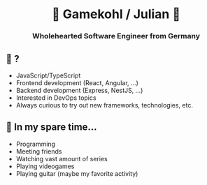<h1 align="center">👋 Gamekohl / Julian 👋</h1>

<h3 align="center">Wholehearted Software Engineer from Germany</h3>

## 💬 ?
- JavaScript/TypeScript
- Frontend development (React, Angular, ...)
- Backend development (Express, NestJS, ...)
- Interested in DevOps topics
- Always curious to try out new frameworks, technologies, etc.

## 📅 In my spare time...
- Programming
- Meeting friends
- Watching vast amount of series
- Playing videogames
- Playing guitar (maybe my favorite activity)

<!--
**Gamekohl/gamekohl** is a ✨ _special_ ✨ repository because its `README.md` (this file) appears on your GitHub profile.

Here are some ideas to get you started:

- 🔭 I’m currently working on ...
- 🌱 I’m currently learning ...
- 👯 I’m looking to collaborate on ...
- 🤔 I’m looking for help with ...
- 💬 Ask me about ...
- 📫 How to reach me: ...
- ⚡ Fun fact: ...
-->
